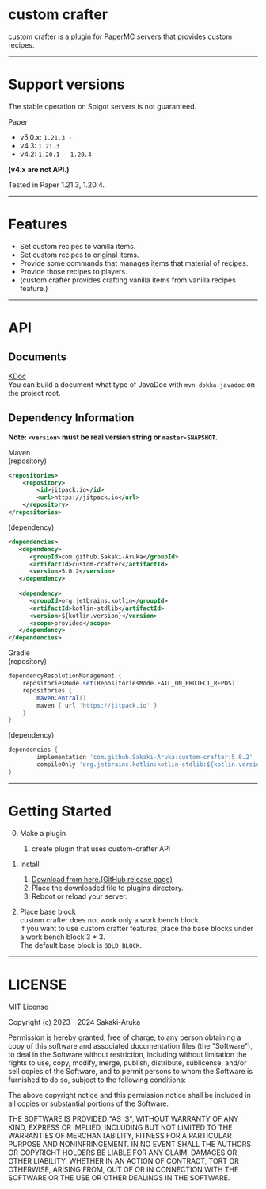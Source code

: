 # custom crafter  
custom crafter is a plugin for PaperMC servers that provides custom recipes. 

---

# Support versions

The stable operation on Spigot servers is not guaranteed.

Paper
- v5.0.x: `1.21.3 -`
- v4.3: `1.21.3`
- v4.2: `1.20.1 - 1.20.4`

**(v4.x are not API.)**

Tested in Paper 1.21.3, 1.20.4.

---

# Features
- Set custom recipes to vanilla items.
- Set custom recipes to original items.
- Provide some commands that manages items that material of recipes.
- Provide those recipes to players.
- (custom crafter provides crafting vanilla items from vanilla recipes feature.)

---

# API

## Documents
[KDoc](https://sakaki-aruka.github.io/custom-crafter/)  
You can build a document what type of JavaDoc with `mvn dokka:javadoc` on the project root.

## Dependency Information

**Note: `<version>` must be real version string or `master-SNAPSHOT`.**

Maven  
(repository)
```xml
<repositories>
    <repository>
        <id>jitpack.io</id>
        <url>https://jitpack.io</url>
    </repository>
</repositories>
```
(dependency)
```xml
<dependencies>
   <dependency>
      <groupId>com.github.Sakaki-Aruka</groupId>
      <artifactId>custom-crafter</artifactId>
      <version>5.0.2</version>
   </dependency>
   
   <dependency>
      <groupId>org.jetbrains.kotlin</groupId>
      <artifactId>kotlin-stdlib</artifactId>
      <version>${kotlin.version}</version>
      <scope>provided</scope>
   </dependency>
</dependencies>

```


Gradle  
(repository)
```groovy
dependencyResolutionManagement {
    repositoriesMode.set(RepositoriesMode.FAIL_ON_PROJECT_REPOS)
    repositories {
        mavenCentral()
        maven { url 'https://jitpack.io' }
    }
}
```
(dependency)
```groovy
dependencies {
        implementation 'com.github.Sakaki-Aruka:custom-crafter:5.0.2'
        compileOnly 'org.jetbrains.kotlin:kotlin-stdlib:${kotlin.version}'
}
```

---

# Getting Started
0. Make a plugin
   1. create plugin that uses custom-crafter API

1. Install
   1. [Download from here.(GitHub release page)](https://github.com/Sakaki-Aruka/custom-crafter/releases/latest)
   2. Place the downloaded file to plugins directory. 
   3. Reboot or reload your server.

    
2. Place base block  
custom crafter does not work only a work bench block.  
If you want to use custom crafter features, place the base blocks under a work bench block 3 * 3.  
The default base block is `GOLD_BLOCK`.

---

# LICENSE
MIT License

Copyright (c) 2023 - 2024 Sakaki-Aruka

Permission is hereby granted, free of charge, to any person obtaining a copy
of this software and associated documentation files (the "Software"), to deal
in the Software without restriction, including without limitation the rights
to use, copy, modify, merge, publish, distribute, sublicense, and/or sell
copies of the Software, and to permit persons to whom the Software is
furnished to do so, subject to the following conditions:

The above copyright notice and this permission notice shall be included in all
copies or substantial portions of the Software.

THE SOFTWARE IS PROVIDED "AS IS", WITHOUT WARRANTY OF ANY KIND, EXPRESS OR
IMPLIED, INCLUDING BUT NOT LIMITED TO THE WARRANTIES OF MERCHANTABILITY,
FITNESS FOR A PARTICULAR PURPOSE AND NONINFRINGEMENT. IN NO EVENT SHALL THE
AUTHORS OR COPYRIGHT HOLDERS BE LIABLE FOR ANY CLAIM, DAMAGES OR OTHER
LIABILITY, WHETHER IN AN ACTION OF CONTRACT, TORT OR OTHERWISE, ARISING FROM,
OUT OF OR IN CONNECTION WITH THE SOFTWARE OR THE USE OR OTHER DEALINGS IN THE
SOFTWARE.
